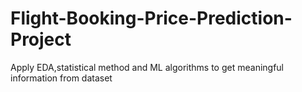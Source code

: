 # Flight-Booking-Price-Prediction-Project
Apply EDA,statistical method and ML algorithms to get meaningful information from dataset
